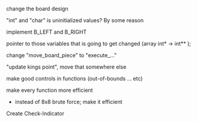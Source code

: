 
change the board design

"int" and "char" is uninitialized values? By some reason

implement B_LEFT and B_RIGHT

pointer to those variables that is going to get changed (array int* -> int** );

change "move_board_piece" to "execute_..."


"update kings point", move that somewhere else

make good controls in functions (out-of-bounds ... etc)


make every function more efficient
- instead of 8x8 brute force; make it efficient


Create Check-Indicator

